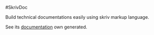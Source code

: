 #SkrivDoc

Build technical documentations easily using skriv markup language.

See its [documentation](http://c2is.github.io/BigfootDoc/html/en/) own generated.
